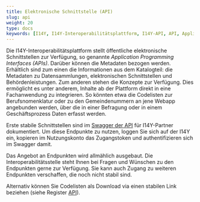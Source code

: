 ```yaml
---
title: Elektronische Schnittstelle (API)
slug: api
weight: 20
type: docs
keywords: [I14Y, I14Y-Interoperabilitätsplattform, I14Y-API, API, Application Programming Interface, elektronische Schnittstelle, Automatisierung]
---
```


Die I14Y-Interoperabilitätsplattform stellt öffentliche elektronische Schnittstellen zur Verfügung, so genannte _Application Programming Interfaces (APIs)_. Darüber können die Metadaten bezogen werden. Erhältlich sind zum einen die Informationen aus dem Katalogteil: die Metadaten zu Datensammlungen, elektronischen Schnittstellen und Behördenleistungen. Zum anderen stehen die Konzepte zur Verfügung. Dies ermöglicht es unter anderem, Inhalte ab der Plattform direkt in eine Fachanwendung zu integrieren. So könnten etwa die Codelisten zur Berufsnomenklatur oder zu den Gemeindenummern an jene Webapp angebunden werden, über die in einer Befragung oder in einem Geschäftsprozess Daten erfasst werden.

Erste stabile Schnittstellen sind im [Swagger der API](https://input.i14y.admin.ch/console/partner/v1/index.html) für I14Y-Partner dokumentiert. Um diese Endpunkte zu nutzen, loggen Sie sich auf der I14Y ein, kopieren im Nutzungskonto das Zugangstoken und authentifizieren sich im Swagger damit. 

Das Angebot an Endpunkten wird allmählich ausgebaut. Die Interoperabilitätsstelle steht Ihnen bei Fragen und Wünschen zu den Endpunkten gerne zur Verfügung. Sie kann auch Zugang zu weiteren Endpunkten verschaffen, die noch nicht stabil sind. 

Alternativ können Sie Codelisten als Download via einen stabilen Link beziehen (siehe Register [API](/handbook/de/metadaten_abrufen/gui#anzeigen-der-metadaten)). 


<!-- Nutzungseinschränkungen ergänzen gemäss dem Vertrag. 
Die Nutzung der APIs kann zum Zweck der Lastüberprüfung protokolliert werden. Die Anzahl der Transaktionen pro Nutzende oder Organisation kann jederzeit limitiert werden, um die Sys-temstabilität zu gewährleisten und um die Gleichbehandlung aller Nutzenden sicherzustellen. Die Anzahl der Zugriffe auf die elektronische Schnittstelle ist auf die im Handbuch definierte Zahl beschränken. Falls absehbar wird, dass Limiten überschritten werden, muss der I14Y-Partner vorgängig Kontakt mit der Interoperabilitätsstelle aufnehmen. Beim Anbinden einer API der Interoperabilitätsplattform an eine Fachapplikation wird die Nutzung eines Zwischenspei-chers (Cache) dringend empfohlen. Automatisierte, umfangreiche Importe sind mit der In-teroperabilitätsstelle abzusprechen. -->